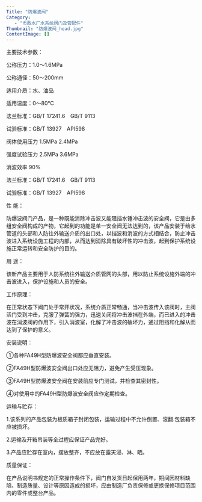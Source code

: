 ```yaml
---
Title: "防爆波阀"
Category:
   - "市政水厂水系统阀门及管配件"
Thumbnail: "防爆波阀_head.jpg"
ContentImage: []
---
```

主要技术参数：

公称压力：1.0～1.6MPa

公称通径：50～200mm

适用介质：水、油品

适用温度：0～80℃

法兰标准：GB/T 17241.6　GB/T 9113

试验标准：GB/T 13927　API598

阀体使用压力 1.5MPa 2.4MPa

强度试验压力 2.5MPa 3.6MPa

消波效率 90%

法兰标准：GB/T 17241.6　GB/T 9113

试验标准：GB/T 13927　API598

性 能：

防爆波阀门产品，是一种既能消除冲击波又能阻挡水锤冲击波的安全阀，它是由多组安全阀构成的产物，它起到的功能是单一安全阀无法达到的，该产品安装于给水管道的头部和人防往外输送介质的出口处，以挡波和消波的方式相结合，防止冲击波进入系统设施工程的内部，从而达到消除具有破坏性的冲击波，起到保护系统设施正常运转和安全防护的目的。

用 途：

该新产品主要用于人防系统往外输送介质管网的头部，用以防止系统设施外端的冲击波进入，保护设施和人员的安全。

工作原理：

在正常状态下阀门处于常开状况，系统介质正常畅通，当冲击波传入该阀时，主阀活门受到冲击，克服了弹簧的强力，迅速关闭将冲击波挡在外端，而已进入的冲击波在消波阀的作用下，引入消波室，化解了冲击波的破坏力，通过阻挡和化解从而达到了保护的意义。

安装说明：

①各种FA49H型防爆波安全阀都应垂直安装。 　　

②FA49H型防爆波安全阀出口处应无阻力，避免产生受压现象。 　　

③FA49H型防爆波安全阀在安装前应专门测试，并检查其密封性。 　　

④对使用中的FA49H型防爆波安全阀应作定期检查。

运输与贮存：

1.该系列的产品包装为板质箱子封闭包装，运输过程中不允许倒置、滚翻.包装箱不应被损坏。

2.运输及开箱吊装等全过程应保证产品完好。

3.产品应贮存在室内，摆放整齐，不应放在露天浸、淋、晒。

质量保证：

在产品说明书规定的正常操作条件下，阀门自发货日起保用两年，期间因材料缺陷、制造质量、设计等原因造成的损坏，应由制造厂负责保修或更换保修项目范围内的零件或整台产品。


